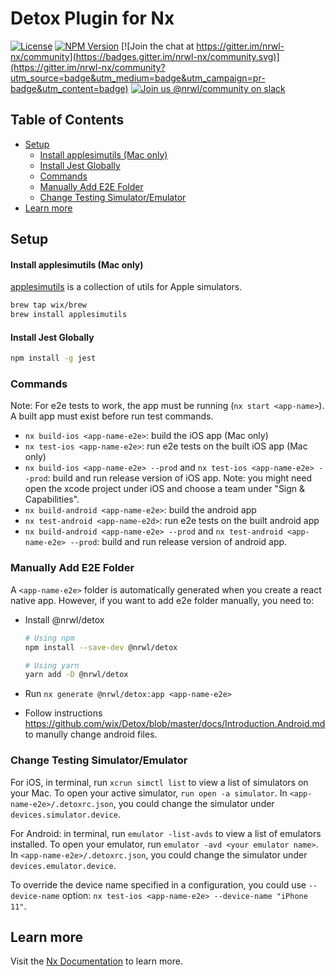# Detox Plugin for Nx

[![License](https://img.shields.io/npm/l/@nrwl/workspace.svg?style=flat-square)]()
[![NPM Version](https://badge.fury.io/js/%40nrwl%2Fdetox.svg)](https://www.npmjs.com/@nrwl/detox)
[![Join the chat at https://gitter.im/nrwl-nx/community](https://badges.gitter.im/nrwl-nx/community.svg)](https://gitter.im/nrwl-nx/community?utm_source=badge&utm_medium=badge&utm_campaign=pr-badge&utm_content=badge)
[![Join us @nrwl/community on slack](https://img.shields.io/badge/slack-%40nrwl%2Fcommunity-brightgreen)](https://join.slack.com/t/nrwlcommunity/shared_invite/enQtNzU5MTE4OTQwOTk0LTgxY2E0ZWYzMWE0YzA5ZDA2MWM1NDVhNmI2ZWMyYmZhNWJiODk3MjkxZjY3MzU5ZjRmM2NmNWU1OTgyZmE4Mzc)

</div>

## Table of Contents

<!-- START doctoc generated TOC please keep comment here to allow auto update -->
<!-- DON'T EDIT THIS SECTION, INSTEAD RE-RUN doctoc TO UPDATE -->

- [Setup](#setup)
  - [Install applesimutils (Mac only)](#install-applesimutils-mac-only)
  - [Install Jest Globally](#install-jest-globally)
  - [Commands](#commands)
  - [Manually Add E2E Folder](#manually-add-e2e-folder)
  - [Change Testing Simulator/Emulator](#change-testing-simulatoremulator)
- [Learn more](#learn-more)

<!-- END doctoc generated TOC please keep comment here to allow auto update -->

## Setup

#### Install applesimutils (Mac only)

[applesimutils](https://github.com/wix/AppleSimulatorUtils) is a collection of utils for Apple simulators.

```sh
brew tap wix/brew
brew install applesimutils
```

#### Install Jest Globally

```sh
npm install -g jest
```

### Commands

Note: For e2e tests to work, the app must be running (`nx start <app-name>`). A built app must exist before run test commands.

- `nx build-ios <app-name-e2e>`: build the iOS app (Mac only)
- `nx test-ios <app-name-e2e>`: run e2e tests on the built iOS app (Mac only)
- `nx build-ios <app-name-e2e> --prod` and `nx test-ios <app-name-e2e> --prod`: build and run release version of iOS app. Note: you might need open the xcode project under iOS and choose a team under "Sign & Capabilities".
- `nx build-android <app-name-e2e>`: build the android app
- `nx test-android <app-name-e2d>`: run e2e tests on the built android app
- `nx build-android <app-name-e2e> --prod` and `nx test-android <app-name-e2e> --prod`: build and run release version of android app.

### Manually Add E2E Folder

A `<app-name-e2e>` folder is automatically generated when you create a react native app. However, if you want to add e2e folder manually, you need to:

- Install @nrwl/detox

  ```sh
  # Using npm
  npm install --save-dev @nrwl/detox

  # Using yarn
  yarn add -D @nrwl/detox
  ```

- Run `nx generate @nrwl/detox:app <app-name-e2e>`
- Follow instructions https://github.com/wix/Detox/blob/master/docs/Introduction.Android.md to manully change android files.

### Change Testing Simulator/Emulator

For iOS, in terminal, run `xcrun simctl list` to view a list of simulators on your Mac. To open your active simulator, `run open -a simulator`. In `<app-name-e2e>/.detoxrc.json`, you could change the simulator under `devices.simulator.device`.

For Android: in terminal, run `emulator -list-avds` to view a list of emulators installed. To open your emulator, run `emulator -avd <your emulator name>`. In `<app-name-e2e>/.detoxrc.json`, you could change the simulator under `devices.emulator.device`.

To override the device name specified in a configuration, you could use `--device-name` option: `nx test-ios <app-name-e2e> --device-name "iPhone 11"`.

## Learn more

Visit the [Nx Documentation](https://nx.dev) to learn more.
